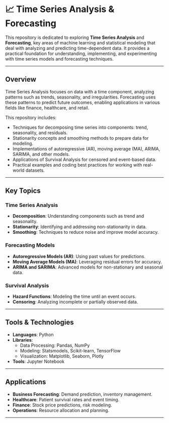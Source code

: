 # 📈 Time Series Analysis & Forecasting

This repository is dedicated to exploring **Time Series Analysis** and **Forecasting**, key areas of machine learning and statistical modeling that deal with analyzing and predicting time-dependent data. It provides a practical foundation for understanding, implementing, and experimenting with time series models and forecasting techniques.

---

## Overview

Time Series Analysis focuses on data with a time component, analyzing patterns such as trends, seasonality, and irregularities. Forecasting uses these patterns to predict future outcomes, enabling applications in various fields like finance, healthcare, and retail.

This repository includes:

- Techniques for decomposing time series into components: trend, seasonality, and residuals.
- Stationarity concepts and smoothing methods to prepare data for modeling.
- Implementations of autoregressive (AR), moving average (MA), ARIMA, SARIMA, and other models.
- Applications of Survival Analysis for censored and event-based data.
- Practical examples and coding best practices for working with real-world datasets.

---

## Key Topics

### Time Series Analysis
- **Decomposition**: Understanding components such as trend and seasonality.
- **Stationarity**: Identifying and addressing non-stationarity in data.
- **Smoothing**: Techniques to reduce noise and improve model accuracy.

### Forecasting Models
- **Autoregressive Models (AR)**: Using past values for predictions.
- **Moving Average Models (MA)**: Leveraging residual errors for accuracy.
- **ARIMA and SARIMA**: Advanced models for non-stationary and seasonal data.

### Survival Analysis
- **Hazard Functions**: Modeling the time until an event occurs.
- **Censoring**: Analyzing incomplete or partially observed data.

---

## Tools & Technologies

- **Languages**: Python
- **Libraries**: 
  - Data Processing: Pandas, NumPy
  - Modeling: Statsmodels, Scikit-learn, TensorFlow
  - Visualization: Matplotlib, Seaborn, Plotly
- **Tools**: Jupyter Notebook

---

## Applications

- **Business Forecasting**: Demand prediction, inventory management.
- **Healthcare**: Patient survival rates and event timing.
- **Finance**: Stock price predictions, risk modeling.
- **Operations**: Resource allocation and planning.

---
